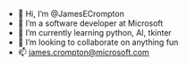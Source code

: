 - 👋 Hi, I’m @JamesECrompton
- 👀 I’m a software developer at Microsoft
- 🌱 I’m currently learning python, AI, tkinter
- 💞️ I’m looking to collaborate on anything fun
- 📫 james.crompton@microsoft.com

<!---
JamesECrompton/JamesECrompton is a ✨ special ✨ repository because its `README.md` (this file) appears on your GitHub profile.
You can click the Preview link to take a look at your changes.
--->
